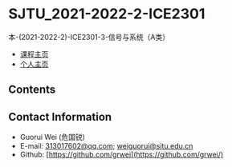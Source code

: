 # SJTU_2021-2022-2-ICE2301

本-(2021-2022-2)-ICE2301-3-信号与系统（A类）

- [课程主页](https://grwei.github.io/SJTU_2021-2022-2_ICE2301/)
- [个人主页](https://grwei.github.io/)

## Contents

## Contact Information

- Guorui Wei (危国锐)
- E-mail: 313017602@qq.com; weiguorui@sjtu.edu.cn
- Github: [https://github.com/grwei](https://github.com/grwei/)

